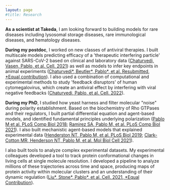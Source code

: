 ```yaml
---
layout: page
#title: Research
---
```

<b>As a scientist at Takeda</b>, I am looking forward to building models for rare diseases including lysosomal storage diseases, rare immunological diseases, and hematology diseases.

<b>During my postdoc</b>, I worked on new classes of antiviral therapies. I built multiscale models predicting efficacy of a 'therapeutic interfering particle' against SARS-CoV-2 based on clinical and laboratory data ([Chaturvedi, Vasen, Pablo, et al. Cell. 2021](https://www.cell.com/cell/fulltext/S0092-8674(21)01319-2)) as well as models to infer key endpoints in animal experiments ([Chaturvedi\*, Beutler\*, Pablo\*, et al. Resubmitted, *Equal contribution]()). I also used a combination of computational and experimental methods to study 'feedback disruptors' of human cytomegalovirus, which create an antiviral effect by interfering with viral negative feedbacks ([Chaturvedi, Pablo, et al. Cell. 2022](https://www.cell.com/cell/fulltext/S0092-8674(22)00469-X)).

<b>During my PhD</b>, I studied how yeast harness and filter molecular "noise" during polarity establishment. Based on the biochemistry of Rho GTPases and their regulators, I built partial differential equation and agent-based models, and identified fundamental principles underlying polarization ([Pablo M et al. PLoS Comp Biol 2018](https://journals.plos.org/ploscompbiol/article?id=10.1371/journal.pcbi.1006016); [Ramirez SA, Pablo M, et al. PLoS Comp Biol 2021](https://doi.org/10.1371/journal.pcbi.1008525)). I also built mechanistic agent-based models that explained experimental data ([Henderston NT, Pablo M, et al. PLoS Biol 2019](https://journals.plos.org/plosbiology/article?rev=2&id=10.1371/journal.pbio.3000484); [Clark-Cotton MR, Henderson NT, Pablo M, et al. Mol Biol Cell 2021](https://www.molbiolcell.org/doi/abs/10.1091/mbc.E21-02-0068)).

I also built tools to analyze complex experimental datasets. My experimental colleagues developed a tool to track protein conformational changes in living cells at single molecule resolution. I developed a pipeline to analyze millions of these trajectories across time and space, producing maps of protein activity within molecular clusters and an understanding of their dynamic regulation ([Liu\*, Stone\*, Pablo\*, et al. Cell. 2021, *Equal Contribution](https://www.cell.com/cell/fulltext/S0092-8674(21)01109-0)).

